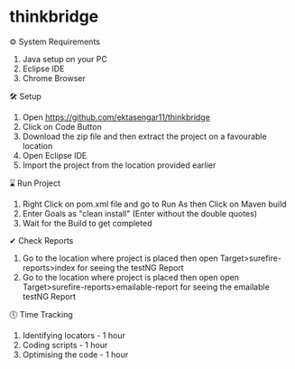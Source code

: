 # thinkbridge

⚙ System Requirements
1. Java setup on your PC
2. Eclipse IDE
3. Chrome Browser

🛠 Setup
1. Open https://github.com/ektasengar11/thinkbridge
2. Click on Code Button
3. Download the zip file and then extract the project on a favourable location
4. Open Eclipse IDE
5. Import the project from the location provided earlier

⌛ Run Project
1. Right Click on pom.xml file and go to Run As then Click on Maven build
2. Enter Goals as "clean install" (Enter without the double quotes)
3. Wait for the Build to get completed

✔ Check Reports
1. Go to the location where project is placed then open Target>surefire-reports>index for seeing the testNG Report
2. Go to the location where project is placed then open open Target>surefire-reports>emailable-report for seeing the emailable testNG Report

🕔 Time Tracking
1. Identifying locators - 1 hour
2. Coding scripts - 1 hour
3. Optimising the code - 1 hour
